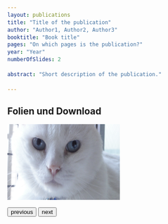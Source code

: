 ```yaml
---
layout: publications
title: "Title of the publication"
author: "Author1, Author2, Author3"
booktitle: "Book title"
pages: "On which pages is the publication?"
year: "Year"
numberOfSlides: 2

abstract: "Short description of the publication."

---
```

## Folien und Download

<body>
<script>
var nummer = 1;
const numberOfSlides = 2;
function folien() {
    console.log(nummer); 
    if (nummer =! numberOfSlides) {
        nummer = nummer + 1;
        return;
    } 
    else {
        nummer = 1;
    }
    
    document.getElementById('myImage').src = "/pic"+nummer+".jpg";
}
</script>
<img id="myImage" src="/pic1.jpg" width="256" height="172">

<p>
<button type="button" onclick="folien()">previous</button>
<button type="button" onclick="folien()">next</button>
</p>

</body>
